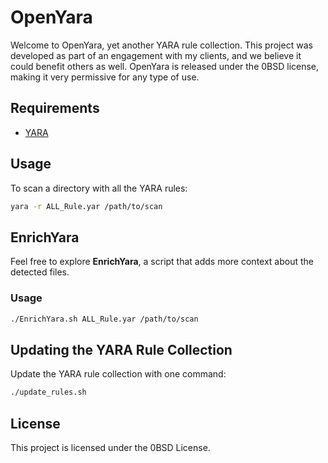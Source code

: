 # OpenYara

Welcome to OpenYara, yet another YARA rule collection. This project was developed as part of an engagement with my clients, and we believe it could benefit others as well. OpenYara is released under the 0BSD license, making it very permissive for any type of use.

## Requirements

- [YARA](https://github.com/VirusTotal/yara)

## Usage

To scan a directory with all the YARA rules:

```sh
yara -r ALL_Rule.yar /path/to/scan
```

## EnrichYara

Feel free to explore **EnrichYara**, a script that adds more context about the detected files.

### Usage

```sh
./EnrichYara.sh ALL_Rule.yar /path/to/scan
```

## Updating the YARA Rule Collection

Update the YARA rule collection with one command:

```sh
./update_rules.sh
```

## License

This project is licensed under the 0BSD License.
